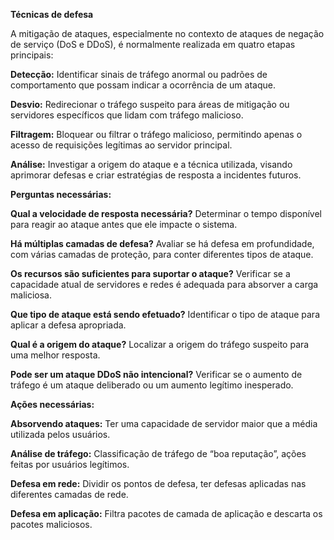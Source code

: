 **Técnicas de defesa**

A mitigação de ataques, especialmente no contexto de ataques de negação de serviço (DoS e DDoS), é normalmente realizada em quatro etapas principais:

**Detecção:** Identificar sinais de tráfego anormal ou padrões de comportamento que possam indicar a ocorrência de um ataque.

**Desvio:** Redirecionar o tráfego suspeito para áreas de mitigação ou servidores específicos que lidam com tráfego malicioso.

**Filtragem:** Bloquear ou filtrar o tráfego malicioso, permitindo apenas o acesso de requisições legítimas ao servidor principal.

**Análise:** Investigar a origem do ataque e a técnica utilizada, visando aprimorar defesas e criar estratégias de resposta a incidentes futuros.

**Perguntas necessárias:**

**Qual a velocidade de resposta necessária?** Determinar o tempo disponível para reagir ao ataque antes que ele impacte o sistema.

**Há múltiplas camadas de defesa?** Avaliar se há defesa em profundidade, com várias camadas de proteção, para conter diferentes tipos de ataque.

**Os recursos são suficientes para suportar o ataque?** Verificar se a capacidade atual de servidores e redes é adequada para absorver a carga maliciosa.

**Que tipo de ataque está sendo efetuado?** Identificar o tipo de ataque para aplicar a defesa apropriada.

**Qual é a origem do ataque?** Localizar a origem do tráfego suspeito para uma melhor resposta.

**Pode ser um ataque DDoS não intencional?** Verificar se o aumento de tráfego é um ataque deliberado ou um aumento legítimo inesperado.

**Ações necessárias:**

**Absorvendo ataques:** Ter uma capacidade de servidor maior que a média utilizada pelos usuários.

**Análise de tráfego:** Classificação de tráfego de “boa reputação”, ações feitas por usuários legítimos.

**Defesa em rede:** Dividir os pontos de defesa, ter defesas aplicadas nas diferentes camadas de rede.

**Defesa em aplicação:** Filtra pacotes de camada de aplicação e descarta os pacotes maliciosos.
